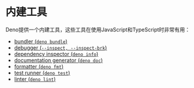 # 内建工具

Deno提供一个内建工具，这些工具在使用JavaScript和TypeScript时非常有用：

<!-- prettier-ignore-start -->
<!-- prettier incorrectly moves the coming soon links to new lines -->

- [bundler (`deno bundle`)](./tools/bundler.md)
- [debugger (`--inspect, --inspect-brk`)](./tools/debugger.md)
- [dependency inspector (`deno info`)](./tools/dependency_inspector.md)
- [documentation generator (`deno doc`)](./tools/documentation_generator.md)
- [formatter (`deno fmt`)](./tools/formatter.md)
- [test runner (`deno test`)](./testing.md)
- [linter (`deno lint`)](./tools/linter.md)

<!-- prettier-ignore-end -->
